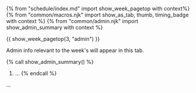 {% from "schedule/index.md" import show_week_pagetop with context%}
{% from "common/macros.njk" import show_as_tab, thumb, timing_badge with context %}
{% from "common/admin.njk" import show_admin_summary with context %}

{{ show_week_pagetop(3, "admin") }}

<box type="info" dismissible>

Admin info relevant to the week's will appear in this tab.
</box>

{% call show_admin_summary() %}
1. ...
{% endcall %}

...

